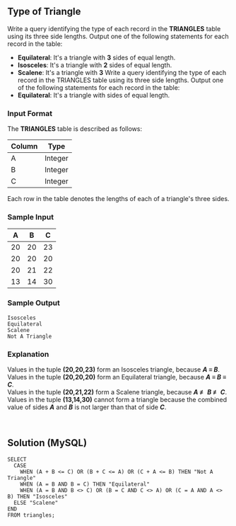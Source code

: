 [comment]: <> (Written: 25-Mar-2002)

## Type of Triangle
Write a query identifying the type of each record in the **TRIANGLES** table using its three side lengths. 
Output one of the following statements for each record in the table:
* **Equilateral**: It's a triangle with **3** sides of equal length.
* **Isosceles**: It's a triangle with **2** sides of equal length.
* **Scalene**: It's a triangle with **3** Write a query identifying the type of each record in the TRIANGLES table using its three side lengths. Output one of the following statements for each record in the table:
* **Equilateral**: It's a triangle with  sides of equal length.

### Input Format
The **TRIANGLES** table is described as follows:

| Column | Type    |
|--------|---------|
| A      | Integer |
| B      | Integer |
| C      | Integer |

Each row in the table denotes the lengths of each of a triangle's three sides.

### Sample Input
| A  | B  | C  |
|----|----|----|
| 20 | 20 | 23 |
| 20 | 20 | 20 |
| 20 | 21 | 22 |
| 13 | 14 | 30 |

### Sample Output
```
Isosceles
Equilateral
Scalene
Not A Triangle
```

### Explanation
Values in the tuple **(20,20,23)** form an Isosceles triangle, because **_A &#8801; B_**.\
Values in the tuple **(20,20,20)** form an Equilateral triangle, because **_A &#8801; B &#8801; C_**.\
Values in the tuple **(20,21,22)** form a Scalene triangle, because **_A &#8802; B &#8802; C_**.\
Values in the tuple **(13,14,30)** cannot form a triangle because the combined value of sides **_A_** and **_B_** is not larger than that of side **_C_**.

&nbsp;
## Solution (MySQL)
```
SELECT
  CASE
    WHEN (A + B <= C) OR (B + C <= A) OR (C + A <= B) THEN "Not A Triangle"
    WHEN (A = B AND B = C) THEN "Equilateral"
    WHEN (A = B AND B <> C) OR (B = C AND C <> A) OR (C = A AND A <> B) THEN "Isosceles"
  ELSE "Scalene"
END
FROM triangles;
```
    

